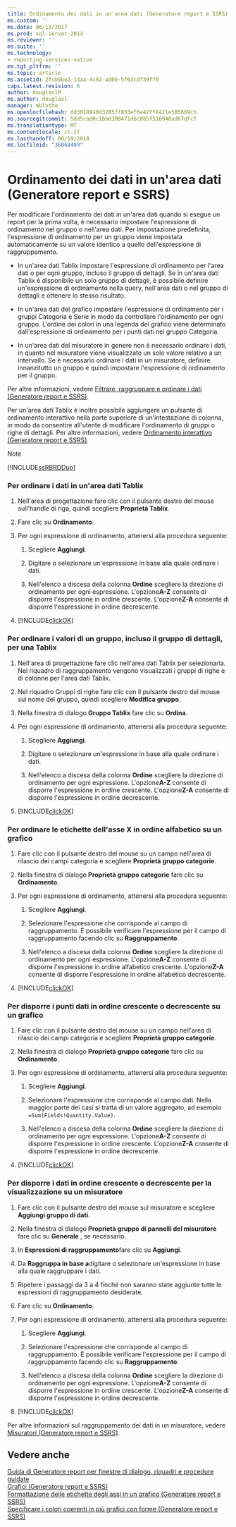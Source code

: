 ```yaml
---
title: Ordinamento dei dati in un'area dati (Generatore report e SSRS) | Microsoft Docs
ms.custom: ''
ms.date: 06/13/2017
ms.prod: sql-server-2014
ms.reviewer: ''
ms.suite: ''
ms.technology:
- reporting-services-native
ms.tgt_pltfrm: ''
ms.topic: article
ms.assetid: 2fcb9be2-1daa-4c92-ad00-5f63cdf39f70
caps.latest.revision: 6
author: douglaslM
ms.author: douglasl
manager: mblythe
ms.openlocfilehash: dd3018910d3285ff833ef6e42ff8421e585669cb
ms.sourcegitcommit: 5dd5cad0c1bbd308471d6c885f516948ad67dfcf
ms.translationtype: MT
ms.contentlocale: it-IT
ms.lasthandoff: 06/19/2018
ms.locfileid: "36068409"
---
```

# <a name="sort-data-in-a-data-region-report-builder-and-ssrs"></a>Ordinamento dei dati in un'area dati (Generatore report e SSRS)
  Per modificare l'ordinamento dei dati in un'area dati quando si esegue un report per la prima volta, è necessario impostare l'espressione di ordinamento nel gruppo o nell'area dati. Per impostazione predefinita, l'espressione di ordinamento per un gruppo viene impostata automaticamente su un valore identico a quello dell'espressione di raggruppamento.  
  
-   In un'area dati Tablix impostare l'espressione di ordinamento per l'area dati o per ogni gruppo, incluso il gruppo di dettagli. Se in un'area dati Tablix è disponibile un solo gruppo di dettagli, è possibile definire un'espressione di ordinamento nella query, nell'area dati o nel gruppo di dettagli e ottenere lo stesso risultato.  
  
-   In un'area dati del grafico impostare l'espressione di ordinamento per i gruppi Categoria e Serie in modo da controllare l'ordinamento per ogni gruppo. L'ordine dei colori in una legenda del grafico viene determinato dall'espressione di ordinamento per i punti dati nel gruppo Categoria.  
  
-   In un'area dati del misuratore in genere non è necessario ordinare i dati, in quanto nel misuratore viene visualizzato un solo valore relativo a un intervallo. Se è necessario ordinare i dati in un misuratore, definire innanzitutto un gruppo e quindi impostare l'espressione di ordinamento per il gruppo.  
  
 Per altre informazioni, vedere [Filtrare, raggruppare e ordinare i dati &#40;Generatore report e SSRS&#41;](filter-group-and-sort-data-report-builder-and-ssrs.md).  
  
 Per un'area dati Tablix è inoltre possibile aggiungere un pulsante di ordinamento interattivo nella parte superiore di un'intestazione di colonna, in modo da consentire all'utente di modificare l'ordinamento di gruppi o righe di dettagli. Per altre informazioni, vedere [Ordinamento interattivo &#40;Generatore report e SSRS&#41;](interactive-sort-report-builder-and-ssrs.md).  
  
> [!NOTE]  
>  [!INCLUDE[ssRBRDDup](../../includes/ssrbrddup-md.md)]  
  
### <a name="to-sort-data-in-a-tablix-data-region"></a>Per ordinare i dati in un'area dati Tablix  
  
1.  Nell'area di progettazione fare clic con il pulsante destro del mouse sull'handle di riga, quindi scegliere **Proprietà Tablix**.  
  
2.  Fare clic su **Ordinamento**.  
  
3.  Per ogni espressione di ordinamento, attenersi alla procedura seguente:  
  
    1.  Scegliere **Aggiungi**.  
  
    2.  Digitare o selezionare un'espressione in base alla quale ordinare i dati.  
  
    3.  Nell'elenco a discesa della colonna **Ordine** scegliere la direzione di ordinamento per ogni espressione. L'opzione**A-Z** consente di disporre l'espressione in ordine crescente. L'opzione**Z-A** consente di disporre l'espressione in ordine decrescente.  
  
4.  [!INCLUDE[clickOK](../../includes/clickok-md.md)]  
  
### <a name="to-sort-values-in-a-group-including-the-details-group-for-a-tablix"></a>Per ordinare i valori di un gruppo, incluso il gruppo di dettagli, per una Tablix  
  
1.  Nell'area di progettazione fare clic nell'area dati Tablix per selezionarla. Nel riquadro di raggruppamento vengono visualizzati i gruppi di righe e di colonne per l'area dati Tablix.  
  
2.  Nel riquadro Gruppi di righe fare clic con il pulsante destro del mouse sul nome del gruppo, quindi scegliere **Modifica gruppo**.  
  
3.  Nella finestra di dialogo **Gruppo Tablix** fare clic su **Ordina**.  
  
4.  Per ogni espressione di ordinamento, attenersi alla procedura seguente:  
  
    1.  Scegliere **Aggiungi**.  
  
    2.  Digitare o selezionare un'espressione in base alla quale ordinare i dati.  
  
    3.  Nell'elenco a discesa della colonna **Ordine** scegliere la direzione di ordinamento per ogni espressione. L'opzione**A-Z** consente di disporre l'espressione in ordine crescente. L'opzione**Z-A** consente di disporre l'espressione in ordine decrescente.  
  
5.  [!INCLUDE[clickOK](../../includes/clickok-md.md)]  
  
### <a name="to-sort-x-axis-labels-in-alphabetical-order-on-a-chart"></a>Per ordinare le etichette dell'asse X in ordine alfabetico su un grafico  
  
1.  Fare clic con il pulsante destro del mouse su un campo nell'area di rilascio dei campi categoria e scegliere **Proprietà gruppo categorie**.  
  
2.  Nella finestra di dialogo **Proprietà gruppo categorie** fare clic su **Ordinamento**.  
  
3.  Per ogni espressione di ordinamento, attenersi alla procedura seguente:  
  
    1.  Scegliere **Aggiungi**.  
  
    2.  Selezionare l'espressione che corrisponde al campo di raggruppamento. È possibile verificare l'espressione per il campo di raggruppamento facendo clic su **Raggruppamento**.  
  
    3.  Nell'elenco a discesa della colonna **Ordine** scegliere la direzione di ordinamento per ogni espressione. L'opzione**A-Z** consente di disporre l'espressione in ordine alfabetico crescente. L'opzione**Z-A** consente di disporre l'espressione in ordine alfabetico decrescente.  
  
4.  [!INCLUDE[clickOK](../../includes/clickok-md.md)]  
  
### <a name="to-sort-the-data-points-in-ascending-or-descending-order-on-a-chart"></a>Per disporre i punti dati in ordine crescente o decrescente su un grafico  
  
1.  Fare clic con il pulsante destro del mouse su un campo nell'area di rilascio dei campi categoria e scegliere **Proprietà gruppo categorie**.  
  
2.  Nella finestra di dialogo **Proprietà gruppo categorie** fare clic su **Ordinamento**.  
  
3.  Per ogni espressione di ordinamento, attenersi alla procedura seguente:  
  
    1.  Scegliere **Aggiungi**.  
  
    2.  Selezionare l'espressione che corrisponde al campo dati. Nella maggior parte dei casi si tratta di un valore aggregato, ad esempio `=Sum(Fields!Quantity.Value)`.  
  
    3.  Nell'elenco a discesa della colonna **Ordine** scegliere la direzione di ordinamento per ogni espressione. L'opzione**A-Z** consente di disporre l'espressione in ordine crescente. L'opzione**Z-A** consente di disporre l'espressione in ordine decrescente.  
  
4.  [!INCLUDE[clickOK](../../includes/clickok-md.md)]  
  
### <a name="to-sort-data-in-ascending-or-descending-order-for-display-on-a-gauge"></a>Per disporre i dati in ordine crescente o decrescente per la visualizzazione su un misuratore  
  
1.  Fare clic con il pulsante destro del mouse sul misuratore e scegliere **Aggiungi gruppo di dati**.  
  
2.  Nella finestra di dialogo **Proprietà gruppo di pannelli del misuratore** fare clic su **Generale** , se necessario.  
  
3.  In **Espressioni di raggruppamento**fare clic su **Aggiungi**.  
  
4.  Da **Raggruppa in base a**digitare o selezionare un'espressione in base alla quale raggruppare i dati.  
  
5.  Ripetere i passaggi da 3 a 4 finché non saranno state aggiunte tutte le espressioni di raggruppamento desiderate.  
  
6.  Fare clic su **Ordinamento**.  
  
7.  Per ogni espressione di ordinamento, attenersi alla procedura seguente:  
  
    1.  Scegliere **Aggiungi**.  
  
    2.  Selezionare l'espressione che corrisponde al campo di raggruppamento. È possibile verificare l'espressione per il campo di raggruppamento facendo clic su **Raggruppamento**.  
  
    3.  Nell'elenco a discesa della colonna **Ordine** scegliere la direzione di ordinamento per ogni espressione. L'opzione**A-Z** consente di disporre l'espressione in ordine crescente. L'opzione**Z-A** consente di disporre l'espressione in ordine decrescente.  
  
8.  [!INCLUDE[clickOK](../../includes/clickok-md.md)]  
  
 Per altre informazioni sul raggruppamento dei dati in un misuratore, vedere [Misuratori &#40;Generatore report e SSRS&#41;](gauges-report-builder-and-ssrs.md).  
  
## <a name="see-also"></a>Vedere anche  
 [Guida di Generatore report per finestre di dialogo, riquadri e procedure guidate](../report-builder-help-for-dialog-boxes-panes-and-wizards.md)   
 [Grafici &#40;Generatore report e SSRS&#41;](charts-report-builder-and-ssrs.md)   
 [Formattazione delle etichette degli assi in un grafico &#40;Generatore report e SSRS&#41;](formatting-axis-labels-on-a-chart-report-builder-and-ssrs.md)   
 [Specificare i colori coerenti in più grafici con forme &#40;Generatore report e SSRS&#41;](shape-charts-report-builder-and-ssrs.md)  
  
  
